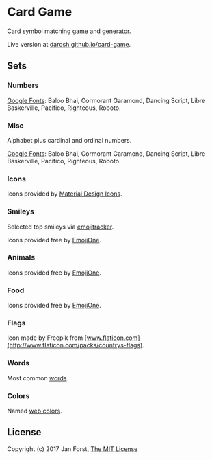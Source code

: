 # Card Game

Card symbol matching game and generator.

Live version at [darosh.github.io/card-game](https://darosh.github.io/card-game/).

## Sets

### Numbers

[Google Fonts](https://fonts.google.com/): Baloo Bhai, Cormorant Garamond, Dancing Script, Libre Baskerville, Pacifico, Righteous, Roboto.

### Misc

Alphabet plus cardinal and ordinal numbers.

[Google Fonts](https://fonts.google.com/): Baloo Bhai, Cormorant Garamond, Dancing Script, Libre Baskerville, Pacifico, Righteous, Roboto.

### Icons

Icons provided by [Material Design Icons](https://material.io/icons/).

### Smileys

Selected top smileys via [emojitracker](http://emojitracker.com/).

Icons provided free by [EmojiOne](http://emojione.com). 

### Animals

Icons provided free by [EmojiOne](http://emojione.com).

### Food

Icons provided free by [EmojiOne](http://emojione.com).

### Flags

Icon made by Freepik from [www.flaticon.com](http://www.flaticon.com/packs/countrys-flags).

### Words

Most common [words](https://en.wikipedia.org/wiki/Most_common_words_in_English).

### Colors

Named [web colors](https://en.wikipedia.org/wiki/Web_colors#X11_color_names).

## License

Copyright (c) 2017 Jan Forst, [The MIT License](https://opensource.org/licenses/MIT)
